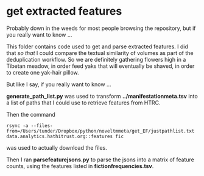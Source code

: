 get extracted features
=======================

Probably down in the weeds for most people browsing the repository, but if you really want to know ...

This folder contains code used to get and parse extracted features. I did that *so that* I could compare the textual similarity of volumes as part of the deduplication workflow. So we are definitely gathering flowers high in a Tibetan meadow, in order feed yaks that will eventually be shaved, in order to create one yak-hair pillow.

But like I say, if you really want to know ...

**generate_path_list.py** was used to transform **../manifestationmeta.tsv** into a list of paths that I could use to retrieve features from HTRC.

Then the command

    rsync -a --files-from=/Users/tunder/Dropbox/python/noveltmmeta/get_EF/justpathlist.txt data.analytics.hathitrust.org::features fic

was used to actually download the files.

Then I ran **parsefeaturejsons.py** to parse the jsons into a matrix of feature counts, using the features listed in **fictionfrequencies.tsv**.
